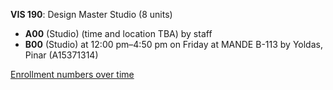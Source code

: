 **VIS 190**: Design Master Studio (8 units)

- **A00** (Studio) (time and location TBA) by staff
- **B00** (Studio) at 12:00 pm–4:50 pm on Friday at MANDE B-113 by Yoldas, Pinar (A15371314)

[Enrollment numbers over time](./VIS190.tsv)
